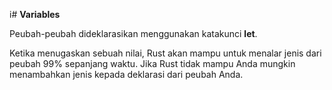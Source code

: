 i# **Variables**

Peubah-peubah dideklarasikan menggunakan katakunci **let**.

Ketika menugaskan sebuah nilai, Rust akan mampu untuk menalar jenis dari peubah 99% sepanjang waktu. Jika Rust tidak mampu Anda mungkin menambahkan jenis kepada deklarasi dari peubah Anda.
